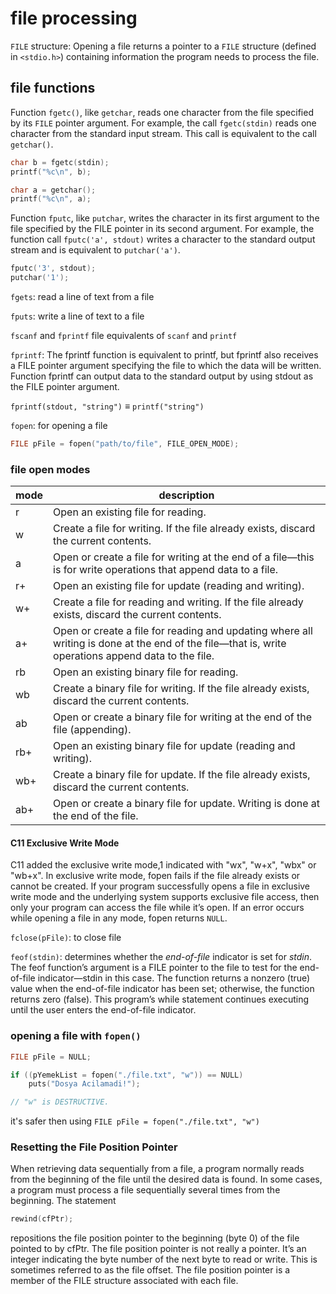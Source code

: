 # file processing

`FILE` structure: Opening a file returns a pointer to a `FILE` structure (defined in `<stdio.h>`) containing
information the program needs to process the file.

## file functions

Function `fgetc()`, like `getchar`, reads one character from the file specified by
its `FILE` pointer argument. For example, the call `fgetc(stdin)` reads one character
from the standard input stream. This call is equivalent to the call `getchar()`.

```C
char b = fgetc(stdin);
printf("%c\n", b);

char a = getchar();
printf("%c\n", a);
```

Function `fputc`, like `putchar`, writes the character in its
first argument to the file specified by the FILE pointer in
its second argument. For example, the function call
`fputc('a', stdout)` writes a character to the standard
output stream and is equivalent to `putchar('a')`.

```C
fputc('3', stdout);
putchar('1');
```

`fgets`: read a line of text from a file

`fputs`: write a line of text to a file

`fscanf` and `fprintf` file equivalents of `scanf` and `printf`

`fprintf`: The fprintf function is equivalent to printf,
but fprintf also receives a FILE pointer argument
specifying the file to which the data will be written.
Function fprintf can output data to
the standard output by using stdout as the FILE pointer
argument.

`fprintf(stdout, "string")` ≡ `printf("string")`

`fopen`: for opening a file

```C
FILE pFile = fopen("path/to/file", FILE_OPEN_MODE);
```

### file open modes

| mode | description                                                                                                                                        |
| ---- | -------------------------------------------------------------------------------------------------------------------------------------------------- |
| r    | Open an existing file for reading.                                                                                                                 |
| w    | Create a file for writing. If the file already exists, discard the current contents.                                                               |
| a    | Open or create a file for writing at the end of a file—this is for write operations that append data to a file.                                    |
| r+   | Open an existing file for update (reading and writing).                                                                                            |
| w+   | Create a file for reading and writing. If the file already exists, discard the current contents.                                                   |
| a+   | Open or create a file for reading and updating where all writing is done at the end of the file—that is, write operations append data to the file. |
| rb   | Open an existing binary file for reading.                                                                                                          |
| wb   | Create a binary file for writing. If the file already exists, discard the current contents.                                                        |
| ab   | Open or create a binary file for writing at the end of the file (appending).                                                                       |
| rb+  | Open an existing binary file for update (reading and writing).                                                                                     |
| wb+  | Create a binary file for update. If the file already exists, discard the current contents.                                                         |
| ab+  | Open or create a binary file for update. Writing is done at the end of the file.                                                                   |

#### C11 Exclusive Write Mode

C11 added the exclusive write mode,1 indicated with "wx", "w+x", "wbx" or "wb+x".
In exclusive write mode, fopen fails if the file already exists or cannot be created.
If your program successfully opens a file in exclusive write mode and the underlying
system supports exclusive file access, then only your program can access the file
while it’s open. If an error occurs while opening a file in any mode, fopen returns
`NULL`.

`fclose(pFile)`: to close file

`feof(stdin)`: determines whether the *end-of-file* indicator is set for *stdin*.
The feof function’s argument is
a FILE pointer to the file to test for the end-of-file indicator—stdin in this case. The
function returns a nonzero (true) value when the end-of-file indicator has been set;
otherwise, the function returns zero (false). This program’s while statement continues
executing until the user enters the end-of-file indicator.

### opening a file with `fopen()`

```C
FILE pFile = NULL;

if ((pYemekList = fopen("./file.txt", "w")) == NULL)
    puts("Dosya Acilamadi!");

// "w" is DESTRUCTIVE.

```

it's safer then using `FILE pFile = fopen("./file.txt", "w")`

### Resetting the File Position Pointer

When retrieving data sequentially from a file, a program normally reads from the
beginning of the file until the desired data is found. In some cases, a program must
process a file sequentially several times from the beginning. The statement

```C
rewind(cfPtr);
```

repositions the file position pointer to the beginning (byte 0) of the file pointed to by
cfPtr. The file position pointer is not really a pointer. It’s an integer indicating the byte
number of the next byte to read or write. This is sometimes referred to as the file offset.
The file position pointer is a member of the FILE structure associated with each file.
